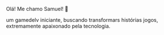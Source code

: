 Olá! Me chamo Samuel! 👋

um gamedelv iniciante, buscando transformars histórias jogos, extremamente apaixonado pela tecnologia.

